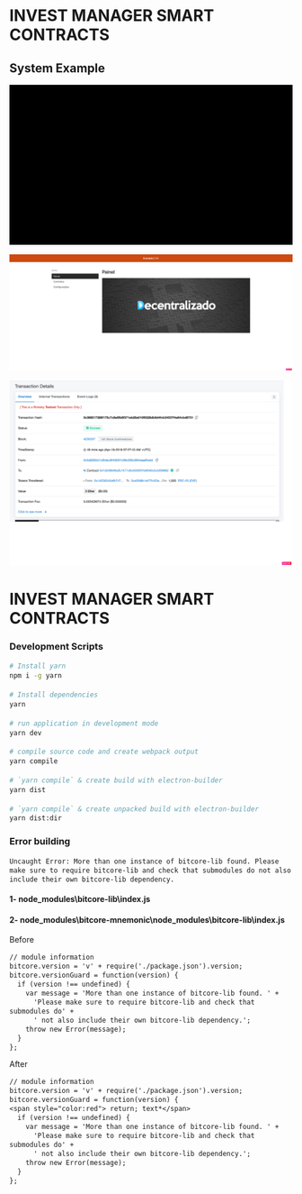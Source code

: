 # INVEST MANAGER SMART CONTRACTS

## System Example

![Alt Text](/markdown/plataform.gif)

![Alt Text](/markdown/home.png)

![Alt Text](/markdown/etherscan.png)


# INVEST MANAGER SMART CONTRACTS

### Development Scripts

```bash
# Install yarn
npm i -g yarn

# Install dependencies
yarn

# run application in development mode
yarn dev

# compile source code and create webpack output
yarn compile

# `yarn compile` & create build with electron-builder
yarn dist

# `yarn compile` & create unpacked build with electron-builder
yarn dist:dir
```

### Error building
```
Uncaught Error: More than one instance of bitcore-lib found. Please make sure to require bitcore-lib and check that submodules do not also include their own bitcore-lib dependency.
```
#### 1- node_modules\bitcore-lib\index.js
#### 2- node_modules\bitcore-mnemonic\node_modules\bitcore-lib\index.js

Before
```
// module information
bitcore.version = 'v' + require('./package.json').version;
bitcore.versionGuard = function(version) {
  if (version !== undefined) {
    var message = 'More than one instance of bitcore-lib found. ' +
      'Please make sure to require bitcore-lib and check that submodules do' +
      ' not also include their own bitcore-lib dependency.';
    throw new Error(message);
  }
};
```

After
```
// module information
bitcore.version = 'v' + require('./package.json').version;
bitcore.versionGuard = function(version) {
<span style="color:red"> return; text*</span>
  if (version !== undefined) {
    var message = 'More than one instance of bitcore-lib found. ' +
      'Please make sure to require bitcore-lib and check that submodules do' +
      ' not also include their own bitcore-lib dependency.';
    throw new Error(message);
  }
};
```
